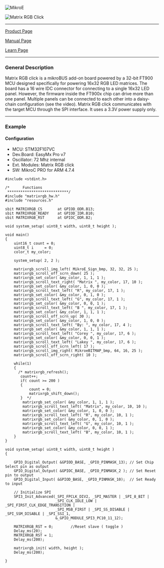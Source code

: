 ![MikroE](http://www.mikroe.com/img/designs/beta/logo_small.png)

![Matrix RGB Click](http://cdn.mikroe.com/img/click/matrix-rgb/preview/matrix-rgb-click-thumb-02.png)

---
[Product Page](http://www.mikroe.com/click/matrix-rgb/)

[Manual Page](http://docs.mikroe.com/Matrixrgb)

[Learn Page](http://learn.mikroe.com/matrix-rgb-panels/)

---

### General Description

Matrix RGB click is a mikroBUS add-on board powered by a 32-bit FT900 MCU designed specifically for powering 16x32 RGB LED matrices. The board has a 16 wire IDC connector for connecting to a single 16x32 LED panel. However, the firmware inside the FT900x chip can drive more than one panel. Multiple panels can be connected to each other into a daisy-chain configuration (see the video). Matrix RGB click communicates with the target MCU through the SPI interface. It uses a 3.3V power supply only.


---

### Example

#### Configuration
* MCU:             STM32F107VC
* Dev.Board:       EasyMx Pro v7
* Oscillator:      72 Mhz internal
* Ext. Modules:    Matrix RGB click
* SW:              MikroC PRO for ARM 4.7.4

```
#include <stdint.h>

/*      Functions
 ****************************/
#include "matrixrgb_hw.h"
#include "resources.h"

sbit MATRIXRGB_CS       at GPIOD_ODR.B13;
sbit MATRIXRGB_READY    at GPIOD_IDR.B10;
sbit MATRIXRGB_RST      at GPIOC_ODR.B2;

void system_setup( uint8_t width, uint8_t height );

void main()
{
    uint16_t count = 0;
    uint8_t i     = 0;
    color_t my_color;

    system_setup( 2, 2 );

    matrixrgb_scroll_img_left( MikroE_Sign_bmp, 32, 32, 25 );
    matrixrgb_scroll_off_scrn_down( 25 );
    matrixrgb_set_color( &my_color, 1, 1, 1 );
    matrixrgb_scroll_text_right( "Matrix ", my_color, 17, 10 );
    matrixrgb_set_color( &my_color, 1, 0, 0 );
    matrixrgb_scroll_text_left( "R", my_color, 17, 1 );
    matrixrgb_set_color( &my_color, 0, 1, 0 );
    matrixrgb_scroll_text_left( "G", my_color, 17, 1 );
    matrixrgb_set_color( &my_color, 0, 0, 1 );
    matrixrgb_scroll_text_left( "B ", my_color, 17, 1 );
    matrixrgb_set_color( &my_color, 1, 1, 1 );
    matrixrgb_scroll_off_scrn_up( 30 );
    matrixrgb_set_color( &my_color, 1, 0, 0 );
    matrixrgb_scroll_text_left( "By: ", my_color, 17, 4 );
    matrixrgb_set_color( &my_color, 1, 1, 1 );
    matrixrgb_scroll_text_left( "Corey ", my_color, 17, 6 );
    matrixrgb_set_color( &my_color, 0, 0, 1 );
    matrixrgb_scroll_text_left( "Lakey ", my_color, 17, 6 );
    matrixrgb_scroll_off_scrn_left( 17 );
    matrixrgb_scroll_img_right( MikroeBITMAP_bmp, 64, 16, 25 );
    matrixrgb_scroll_off_scrn_right( 10 );

    while(1)
    {
      /* matrixrgb_refresh();
       count++;
       if( count >= 200 )
       {
           count = 0;
           matrixrgb_shift_down();
       }  */
        matrixrgb_set_color( &my_color, 1, 1, 1 );
        matrixrgb_scroll_text_left( "Matrix", my_color, 10, 10 );
        matrixrgb_set_color( &my_color, 1, 0, 0 );
        matrixrgb_scroll_text_left( "R", my_color, 10, 1 );
        matrixrgb_set_color( &my_color, 0, 1, 0 );
        matrixrgb_scroll_text_left( "G", my_color, 10, 1 );
        matrixrgb_set_color( &my_color, 0, 0, 1 );
        matrixrgb_scroll_text_left( "B", my_color, 10, 1 );
    }
}

void system_setup( uint8_t width, uint8_t height )
{
    
    GPIO_Digital_Output( &GPIOD_BASE, _GPIO_PINMASK_13); // Set Chip Select pin as output
    GPIO_Digital_Output( &GPIOC_BASE, _GPIO_PINMASK_2 ); // Set Reset pin to output
    GPIO_Digital_Input( &GPIOD_BASE, _GPIO_PINMASK_10);  // Set Ready to input

    // Initialize SPI
    SPI3_Init_Advanced(_SPI_FPCLK_DIV2, _SPI_MASTER | _SPI_8_BIT |
                       _SPI_CLK_IDLE_LOW | _SPI_FIRST_CLK_EDGE_TRANSITION |
                       _SPI_MSB_FIRST | _SPI_SS_DISABLE | _SPI_SSM_DISABLE | _SPI_SSI_1,
                       &_GPIO_MODULE_SPI3_PC10_11_12);

    MATRIXRGB_RST = 0;        //Reset slave ( toggle )
    Delay_ms(20);
    MATRIXRGB_RST = 1;
    Delay_ms(200);

    matrixrgb_init( width, height );
    Delay_ms(200);

}
```



